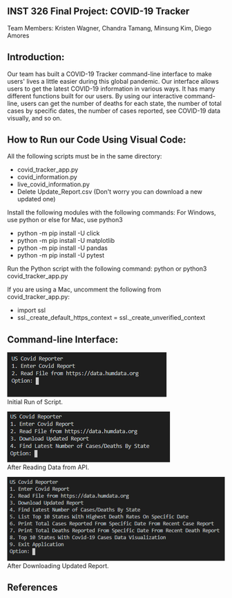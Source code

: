 ## INST 326 Final Project: COVID-19 Tracker <br>

Team Members: Kristen Wagner, Chandra Tamang, Minsung Kim, Diego Amores

## Introduction:

Our team has built a COVID-19 Tracker command-line interface to make users' lives a little easier during this global pandemic. Our interface allows users to get the latest COVID-19 information in various ways. It has many different functions built for our users. By using our interactive command-line, users can get the number of deaths for each state, the number of total cases by specific dates, the number of cases reported, see COVID-19 data visually, and so on.

## How to Run our Code Using Visual Code:

All the following scripts must be in the same directory:
- covid_tracker_app.py
- covid_information.py
- live_covid_information.py
- Delete Update_Report.csv (Don't worry you can download a new updated one)

Install the following modules with the following commands:
For Windows, use python or else for Mac, use python3
- python -m pip install -U click
- python -m pip install -U matplotlib
- python -m pip install -U pandas
- python -m pip install -U pytest

Run the Python script with the following command:
python or python3 covid_tracker_app.py

If you are using a Mac, uncomment the following from covid_tracker_app.py:
- import ssl
- ssl._create_default_https_context = ssl._create_unverified_context

## Command-line Interface:

![command-line interface preview](https://github.com/DiegoAmores/COVID-19-Tracker/blob/main/command-line%20interface%20preview.PNG) <br>
Initial Run of Script.

![command-line interface after](https://github.com/DiegoAmores/COVID-19-Tracker/blob/main/command-line%20interface%20after.PNG) <br>
After Reading Data from API.

![command-line interface all options](https://github.com/DiegoAmores/COVID-19-Tracker/blob/main/command-line%20interface%20after%20download.PNG) <br>
After Downloading Updated Report.

## References



